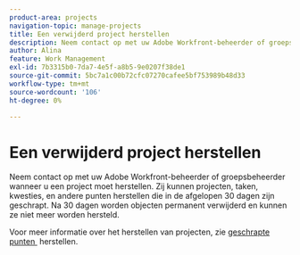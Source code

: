 ```yaml
---
product-area: projects
navigation-topic: manage-projects
title: Een verwijderd project herstellen
description: Neem contact op met uw Adobe Workfront-beheerder of groepsbeheerder wanneer u een project moet herstellen. Zij kunnen projecten, taken, kwesties, en andere punten herstellen die in de afgelopen 30 dagen zijn geschrapt. Na 30 dagen worden objecten permanent verwijderd en kunnen ze niet meer worden hersteld.
author: Alina
feature: Work Management
exl-id: 7b3315b0-7da7-4e5f-a8b5-9e0207f38de1
source-git-commit: 5bc7a1c00b72cfc07270cafee5bf753989b48d33
workflow-type: tm+mt
source-wordcount: '106'
ht-degree: 0%

---
```


# Een verwijderd project herstellen

Neem contact op met uw Adobe Workfront-beheerder of groepsbeheerder wanneer u een project moet herstellen. Zij kunnen projecten, taken, kwesties, en andere punten herstellen die in de afgelopen 30 dagen zijn geschrapt. Na 30 dagen worden objecten permanent verwijderd en kunnen ze niet meer worden hersteld.

Voor meer informatie over het herstellen van projecten, zie [&#x200B; geschrapte punten &#x200B;](../../../administration-and-setup/manage-workfront/manage-deleted-items/restore-deleted-items.md) herstellen.
